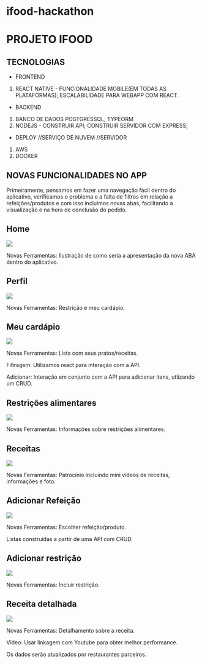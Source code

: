 # ifood-hackathon

# PROJETO IFOOD

## TECNOLOGIAS
- FRONTEND
1) REACT NATIVE - FUNCIONALIDADE MOBILE(EM TODAS AS PLATAFORMAS); ESCALABILIDADE PARA WEBAPP COM REACT.

- BACKEND
1) BANCO DE DADOS POSTGRESSQL; TYPEORM
2) NODEJS - CONSTRUIR API; CONSTRUIR SERVIDOR COM EXPRESS;

- DEPLOY //SERVIÇO DE NUVEM //SERVIDOR
1) AWS
2) DOCKER 

## NOVAS FUNCIONALIDADES NO APP

Primeiramente, pensamos em fazer uma navegação fácil dentro do aplicativo, verificamos o problema e a falta de filtros em relação a refeições/produtos e com isso incluímos novas abas, facilitando a visualização e na hora de conclusão do pedido.

## Home 
<img src="/home.png"> <p>Novas Ferramentas: Ilustração de como seria a apresentação da nova ABA dentro do aplicativo.</p>

## Perfil
<img src="/perfil.png"> <p>Novas Ferramentas: Restrição e meu cardápio.</p>

## Meu cardápio
<img src="/cardapio.png"> <p>Novas Ferramentas: Lista com seus pratos/receitas.</p> 
<p>Filtragem: Utilizamos react para interação com a API.</p>
<p>Adicionar: Interação em conjunto com a API para adicionar itens, utlizando um CRUD.</p>

## Restrições alimentares
<img src="/restricao.png"> <p>Novas Ferramentas: Informações sobre restrições alimentares.</p>

## Receitas
<img src="/novaimg.png"> <p>Novas Ferramentas: Patrocínio incluindo mini vídeos de receitas, informações e foto.</p>

## Adicionar Refeição
<img src="/addrefeicao.png"> <p>Novas Ferramentas: Escolher refeição/produto.</p>
<p>Listas construídas a partir de uma API com CRUD.</p>

## Adicionar restrição
<img src="addrestricao.png"> <p>Novas Ferramentas: Incluir restrição.</p>

## Receita detalhada
<img src= "/receita.png"> <p>Novas Ferramentas: Detalhamento sobre a receita.</p>
<p>Vídeo: Usar linkagem com Youtube para obter melhor performance.</p>
<p>Os dados serão atualizados por restaurantes parceiros.</p>
